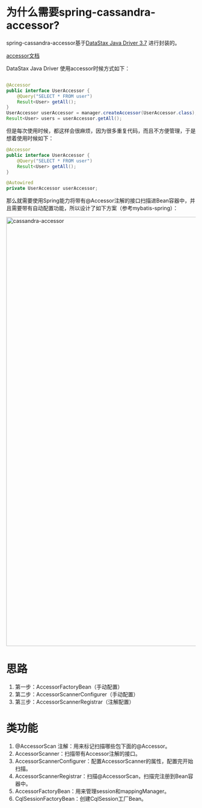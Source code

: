 # 为什么需要spring-cassandra-accessor?

spring-cassandra-accessor基于[DataStax Java Driver 3.7](https://docs.datastax.com/en/developer/java-driver/3.7/index.html) 进行封装的。

[accessor文档](https://docs.datastax.com/en/developer/java-driver/3.7/manual/object_mapper/using/index.html#accessors)

DataStax Java Driver 使用accessor时候方式如下：

```java

@Accessor
public interface UserAccessor {
    @Query("SELECT * FROM user")
    Result<User> getAll();
}
UserAccessor userAccessor = manager.createAccessor(UserAccessor.class);
Result<User> users = userAccessor.getAll();
```

但是每次使用时候，都这样会很麻烦，因为很多重复代码，而且不方便管理，于是想着使用时候如下：

```java
@Accessor
public interface UserAccessor {
    @Query("SELECT * FROM user")
    Result<User> getAll();
}

@Autowired
private UserAccessor userAccessor;
```

那么就需要使用Spring能力将带有@Accessor注解的接口扫描进Bean容器中，并且需要带有自动配置功能，所以设计了如下方案（参考mybatis-spring）：

<img width="1143" alt="cassandra-accessor" src="https://github.com/user-attachments/assets/21bc4897-d6bc-4220-aad9-5f2f0db459ea">

# 思路

1. 第一步：AccessorFactoryBean（手动配置）
2. 第二步：AccessorScannerConfigurer（手动配置）
3. 第三步：AccessorScannerRegistrar（注解配置）

# 类功能

1. @AccessorScan 注解：用来标记扫描哪些包下面的@Accessor。
2. AccessorScanner：扫描带有Accessor注解的接口。
3. AccessorScannerConfigurer：配置AccessorScanner的属性，配置完开始扫描。
4. AccessorScannerRegistrar：扫描@AccessorScan，扫描完注册到Bean容器中。
5. AccessorFactoryBean：用来管理session和mappingManager。
6. CqlSessionFactoryBean：创建CqlSession工厂Bean。

